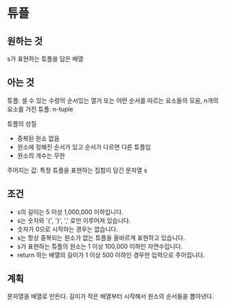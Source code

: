 # 튜플

## 원하는 것

s가 표현하는 튜플을 담은 배열 

## 아는 것

튜플: 셀 수 있는 수량의 순서있는 열거 또는 어떤 순서를 따르는 요소들의 모음,
n개의 요소를 가진 튜플: n-tuple 

튜플의 성질

- 중복된 원소 없음
- 원소에 정해진 순서가 있고 순서가 다르면 다른 튜플임
- 원소의 개수는 무한

주어지는 값: 특정 튜플을 표현하는 집합이 담긴 문자열 s

## 조건

- s의 길이는 5 이상 1,000,000 이하입니다.
- s는 숫자와 '{', '}', ',' 로만 이루어져 있습니다.
- 숫자가 0으로 시작하는 경우는 없습니다.
- s는 항상 중복되는 원소가 없는 튜플을 올바르게 표현하고 있습니다.
- s가 표현하는 튜플의 원소는 1 이상 100,000 이하인 자연수입니다.
- return 하는 배열의 길이가 1 이상 500 이하인 경우만 입력으로 주어집니다.

## 계획

문자열을 배열로 만든다.
길이가 작은 배열부터 시작해서 원소의 순서들을 뽑아낸다.
